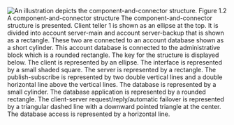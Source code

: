 ![An illustration depicts the component-and-connector structure.](graphics/01fig02.jpg) Figure 1.2 A component-and-connector structure The component-and-connector structure is presented. Client teller 1 is shown as an ellipse at the top. It is divided into account server-main and account server-backup that is shown as a rectangle. These two are connected to an account database shown as a short cylinder. This account database is connected to the administrative block which is a rounded rectangle. The key for the structure is displayed below. The client is represented by an ellipse. The interface is represented by a small shaded square. The server is represented by a rectangle. The publish-subscribe is represented by two double vertical lines and a double horizontal line above the vertical lines. The database is represented by a small cylinder. The database application is represented by a rounded rectangle. The client-server request/reply/automatic failover is represented by a triangular dashed line with a downward pointed triangle at the center. The database access is represented by a horizontal line.
